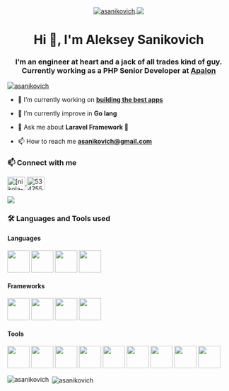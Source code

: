 <p align="center">
	<a href="https://github.com/asanikovich" target="_blank">
    <img align="center" src="https://komarev.com/ghpvc/?username=asanikovich&label=Visitors&color=0e75b6&style=flat" alt="asanikovich" />
	</a>
	<a href="https://github.com/asanikovich?tab=followers" target="_blank">
		<img align="center" src="https://img.shields.io/github/followers/asanikovich?style=social" />
	</a>
</p>

<h1 align="center">Hi 👋, I'm Aleksey Sanikovich</h1>
<h3 align="center">I’m an engineer at heart and a jack of all trades kind of guy.<br>
	Currently working as a PHP Senior Developer at <a href="https://www.apalon.com/">Apalon</a></h3>

<p align="left"> <a href="https://github.com/ryo-ma/github-profile-trophy"><img src="https://github-profile-trophy.vercel.app/?username=asanikovich" alt="asanikovich" /></a> </p>

- 🔭 I’m currently working on **[building the best apps](https://www.apalon.com/applications.html)**

- 🌱 I’m currently improve in **Go lang**

- 💬 Ask me about **Laravel Framework 🙂**

- 📫 How to reach me **asanikovich@gmail.com**

<h3 align="left">📫 Connect with me</h3>
<p align="left">
    <a href="https://www.linkedin.com/in/alsan/" target="blank">
      <img align="center" src="https://cdn.jsdelivr.net/npm/simple-icons@3.0.1/icons/linkedin.svg" alt="[nikola-brežnjak-892b9a24](https://www.linkedin.com/in/alsan/)" height="30" width="40" />
  </a>
    <a href="https://stackoverflow.com/users/4281796/alsan" target="blank">
      <img align="center" src="https://cdn.jsdelivr.net/npm/simple-icons@3.0.1/icons/stackoverflow.svg" alt="534755" height="30" width="40" />
  </a>
</p>

<p>  
  <a href="https://stackoverflow.com/users/4281796/alsan" target="blank">
    <img src="https://stackoverflow.com/users/flair/4281796.png"/>
  </a>
</p>

<h3 align="left">🛠 Languages and Tools used</h3>

<h4 align="left">Languages</h4>
<p>
  <img src="https://cdn.jsdelivr.net/gh/devicons/devicon/icons/php/php-plain.svg" width="50px" height="50px"/>
  <img src="https://cdn.jsdelivr.net/gh/devicons/devicon/icons/go/go-original-wordmark.svg" width="50px" height="50px"/>
  <img src="https://cdn.jsdelivr.net/gh/devicons/devicon/icons/bash/bash-original.svg" width="50px" height="50px"/>
  <img src="https://cdn.jsdelivr.net/gh/devicons/devicon/icons/python/python-original-wordmark.svg" width="50px" height="50px"/>
</p>

<h4 align="left">Frameworks</h4>
<p>
    <img src="https://cdn.jsdelivr.net/gh/devicons/devicon/icons/symfony/symfony-original-wordmark.svg" width="50px" height="50px"/>
    <img src="https://cdn.jsdelivr.net/gh/devicons/devicon/icons/laravel/laravel-plain-wordmark.svg" width="50px" height="50px"/>
    <img src="https://cdn.jsdelivr.net/gh/devicons/devicon/icons/phalcon/phalcon-original.svg" width="50px" height="50px"/>
    <img src="https://cdn.jsdelivr.net/gh/devicons/devicon/icons/yii/yii-original-wordmark.svg" width="50px" height="50px"/>
</p>
  
<h4 align="left">Tools</h4>
<p>
  <img src="https://cdn.jsdelivr.net/gh/devicons/devicon/icons/mysql/mysql-original-wordmark.svg" width="50px" height="50px"/>
  <img src="https://cdn.jsdelivr.net/gh/devicons/devicon/icons/postgresql/postgresql-original-wordmark.svg" width="50px" height="50px"/>
  <img src="https://cdn.jsdelivr.net/gh/devicons/devicon/icons/redis/redis-original-wordmark.svg" width="50px" height="50px"/>
  <img src="https://cdn.jsdelivr.net/gh/devicons/devicon/icons/apachekafka/apachekafka-original-wordmark.svg" width="50px" height="50px"/>
  <img src="https://cdn.jsdelivr.net/gh/devicons/devicon/icons/grafana/grafana-original-wordmark.svg" width="50px" height="50px"/>
  <img src="https://cdn.jsdelivr.net/gh/devicons/devicon/icons/prometheus/prometheus-original-wordmark.svg" width="50px" height="50px" />
  <img src="https://cdn.jsdelivr.net/gh/devicons/devicon/icons/composer/composer-original.svg" width="50px" height="50px"/>
  <img src="https://cdn.jsdelivr.net/gh/devicons/devicon/icons/docker/docker-original-wordmark.svg" width="50px" height="50px"/>
  <img src="https://cdn.jsdelivr.net/gh/devicons/devicon/icons/nginx/nginx-original.svg" width="50px" height="50px"/>
</p>

<p><img align="left" src="https://github-readme-stats.vercel.app/api/top-langs?username=asanikovich&show_icons=true&locale=en&layout=compact" alt="asanikovich" /></p>

<p>&nbsp;<img align="center" src="https://github-readme-stats.vercel.app/api?username=asanikovich&show_icons=true&locale=en" alt="asanikovich" /></p>

<!--
**allok/allok** is a ✨ _special_ ✨ repository because its `README.md` (this file) appears on your GitHub profile.

Here are some ideas to get you started:

- 🔭 I’m currently working on ...
- 🌱 I’m currently learning ...
- 👯 I’m looking to collaborate on ...
- 🤔 I’m looking for help with ...
- 💬 Ask me about ...
- 📫 How to reach me: ...
- 😄 Pronouns: ...
- ⚡ Fun fact: ...
-->
